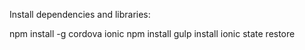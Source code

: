 Install dependencies and libraries:

npm install -g cordova ionic
npm install
gulp install
ionic state restore
